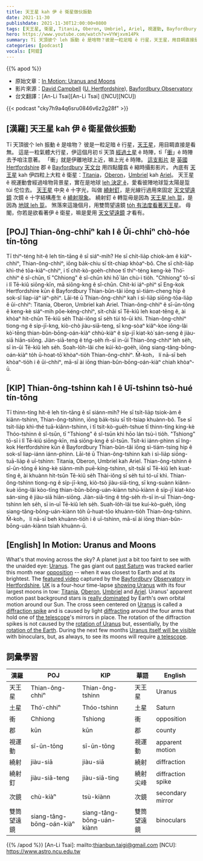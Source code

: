```yaml
---
title: 天王星 kah 伊 ê 衛星做伙振動
date: 2021-11-30
publishdate: 2021-11-30T12:00:00+0800
tags: [天王星, 衛星, Titania, Oberon, Umbriel, Ariel, 視運動, Bayfordbury 天文台, 縮時攝影, 繞射, 次鏡, 繞射釘]
hero: https://www.youtube.com/watch?v=VYWjxvm14Pk
summary: Tī 天頂彼个 leh 振動 ê 是啥物？彼是一粒足暗 ê 行星，天王星，用目睭直接是看無。
categories: [podcast]
vocals: [阿錕]
---
```


{{% apod %}}

- 原始文章：[In Motion: Uranus and Moons](https://apod.nasa.gov/apod/ap211130.html)
- 影片來源：[David Campbell](mailto:d.a.campbell2@herts.ac.uk) ([U. Hertfordshire](https://www.herts.ac.uk/research/centres/car)), [Bayfordbury Observatory](https://www.herts.ac.uk/bayfordbury/bayfordbury-observatory/people-at-bayfordbury)
- 台文翻譯：[An-Li Tsai][An-Li Tsai] ([NCU][NCU])

{{< podcast "cky7h9a4q6sru0846v6z2g28f" >}}

## [漢羅] 天王星 kah 伊 ê 衛星做伙振動
Tī 天頂彼个 leh 振動 ê 是啥物？
彼是一粒足暗 ê 行星，[天王星][Uranus 1]，用目睭直接是看無。
這是一粒氣體大行星，伊這個月初 tī 天頂 [經過土星][past Saturn] ê 時陣，tī「[衝][opposition]」ê 時陣去予咱注意著。
「衝」就是伊離地球上近，嘛上光 ê 時陣。
[這支影片][featured video] 是 [英國][UK] [Hertfordshire][Hertfordshire] 郡 ê [Bayfordbury][Bayfordbury] [天文台][Observatory] 用四點鐘翕 ê 縮時攝影影片。
內底有 [天王星][showing Uranus] kah 伊四粒上大粒 ê 衛星：[Titania][Titania]，[Oberon][Oberon]，[Umbriel][Umbriel] kah [Ariel][Ariel]。
天王星 ê 視運動會經過啥物背景星，實在是地球 [leh 決定 ê][really dominated]，愛看彼陣地球踅太陽是踅 tùi 佗位去。
[天王星][Uranus 2] 中央 ê 十字光，叫做 [繞射釘][diffraction spike]，是光線行過用來固定 [天文望遠鏡][the telescope] 次鏡 ê 十字結構產生 ê [繞射現象][diffracting]。
繞射釘 ê 轉踅毋是因為 [天王星 leh 踅][rotation of Uranus]，是因為 [地球 leh 踅][rotation of the Earth]。
煞落來這幾個月，用雙筒望遠鏡 [to̍h 有法度看著天王星][Uranus itself will be visible]。
毋閣，你若是欲看著伊 ê 衛星，嘛是愛用 [天文望遠鏡][a telescope] 才看有。


## [POJ] Thian-ông-chhiⁿ kah I ê Ūi-chhiⁿ chò-hóe tín-tōng
Tī thiⁿ-téng hit-ê leh tín-tāng ê sī siáⁿ-mih?
He sī chi̍t-lia̍p chiok-àm ê kiâⁿ-chhiⁿ, Thian-ông-chhiⁿ, iōng ba̍k-chiu sī ti̍t-chiap khòaⁿ-bô.
Che sī chi̍t-lia̍p khì-thé tōa-kiâⁿ-chhiⁿ, i tī chit-kò-goe̍h-chhoe tī thiⁿ-téng keng-kè Thó͘-chhiⁿ ê sî-chūn, tī "Chhiong" ê sî-chūn khì hō͘ lán chù-ì tio̍h.
"Chhiong" tō-sī i lî Tē-kiû siōng-kīn, mā siōng-kng ê sî-chūn.
Chit-ki iáⁿ-phìⁿ sī Eng-kok Hertfordshire kūn ê Bayfordbury Thian-bûn-tâi iōng sì-tiám-cheng hip ê sok-sî liap-iáⁿ iáⁿ-phìⁿ.
Lāi-té ū Thian-ông-chhiⁿ kah i sì-lia̍p siōng-tōa-lia̍p ê ūi-chhiⁿ: Titania, Oberon, Umbriel kah Ariel.
Thian-ông-chhiⁿ ê sī-ūn-tōng ē keng-kè siáⁿ-mih pōe-kéng-chhiⁿ, si̍t-chāi sī Tē-kiû leh koat-tēng ê, ài khòaⁿ hit-chūn Tē-kiû se̍h Thài-iông sī se̍h tùi tó-ūi khì.
Thian-ông-chhiⁿ tiong-ng ê si̍p-jī-kng, kiò-chò jiàu-siā-teng, sī kng-sòaⁿ kiâⁿ-kòe iōng-lâi kò͘-tēng thian-bûn-bōng-oán-kiàⁿ chhù-kiàⁿ ê si̍p-jī kiat-kò͘ sán-seng ê jiàu-siā hiān-siōng.
Jiàn-siā-teng ê tńg-se̍h m̄-sī in-ūi Thian-ông-chhiⁿ leh se̍h, sī in-ūi Tē-kiû leh se̍h.
Soah-lo̍h-lâi che kúi-kò-goe̍h, iōng siang-tâng-bōng-oán-kiàⁿ to̍h ū-hoat-tō͘ khòaⁿ-tio̍h Thian-ông-chhiⁿ.
M̄-koh， lí nā-sī beh khòaⁿ-tio̍h i ê ūi-chhiⁿ, mā-sī ài iōng thian-bûn-bōng-oán-kiàⁿ chiah khòaⁿ-ū.

## [KIP]  Thian-ông-tshinn kah I ê Uī-tshinn tsò-hué tín-tōng
Tī thinn-tíng hit-ê leh tín-tāng ê sī siánn-mih?
He sī tsi̍t-lia̍p tsiok-àm ê kiânn-tshinn, Thian-ông-tshinn, iōng ba̍k-tsiu sī ti̍t-tsiap khuànn-bô.
Tse sī tsi̍t-lia̍p khì-thé tuā-kiânn-tshinn, i tī tsit-kò-gue̍h-tshue tī thinn-tíng king-kè Thóo-tshinn ê sî-tsūn, tī "Tshiong" ê sî-tsūn khì hōo lán tsù-ì tio̍h.
"Tshiong" tō-sī i lî Tē-kiû siōng-kīn, mā siōng-kng ê sî-tsūn.
Tsit-ki iánn-phìnn sī Ing-kok Hertfordshire kūn ê Bayfordbury Thian-bûn-tâi iōng sì-tiám-tsing hip ê sok-sî liap-iánn iánn-phìnn.
Lāi-té ū Thian-ông-tshinn kah i sì-lia̍p siōng-tuā-lia̍p ê uī-tshinn: Titania, Oberon, Umbriel kah Ariel.
Thian-ông-tshinn ê sī-ūn-tōng ē king-kè siánn-mih puē-kíng-tshinn, si̍t-tsāi sī Tē-kiû leh kuat-tīng ê, ài khuànn hit-tsūn Tē-kiû se̍h Thài-iông sī se̍h tuì tó-uī khì.
Thian-ông-tshinn tiong-ng ê si̍p-jī-kng, kiò-tsò jiàu-siā-ting, sī kng-suànn kiânn-kuè iōng-lâi kòo-tīng thian-bûn-bōng-uán-kiànn tshù-kiànn ê si̍p-jī kiat-kòo sán-sing ê jiàu-siā hiān-siōng.
Jiàn-siā-ting ê tńg-se̍h m̄-sī in-uī Thian-ông-tshinn leh se̍h, sī in-uī Tē-kiû leh se̍h.
Suah-lo̍h-lâi tse kuí-kò-gue̍h, iōng siang-tâng-bōng-uán-kiànn to̍h ū-huat-tōo khuànn-tio̍h Thian-ông-tshinn.
M̄-koh， lí nā-sī beh khuànn-tio̍h i ê uī-tshinn, mā-sī ài iōng thian-bûn-bōng-uán-kiànn tsiah khuànn-ū.

## [English] In Motion: Uranus and Moons
What's that moving across the sky?
A planet just a bit too faint to see with the unaided eye: [Uranus][Uranus 1].
The gas giant out [past Saturn][past Saturn] was tracked earlier this month near [opposition][opposition] -- when it was closest to Earth and at its brightest.
The [featured video][featured video] captured by the [Bayfordbury][Bayfordbury] [Observatory][Observatory] in [Hertfordshire][Hertfordshire], [UK][UK] is a four-hour time-lapse [showing Uranus][showing Uranus] with its four largest moons in tow: [Titania][Titania], [Oberon][Oberon], [Umbriel][Umbriel] and [Ariel][Ariel].
Uranus' apparent motion past background stars is [really dominated][really dominated] by Earth's own orbital motion around our Sun.
The cross seen centered on [Uranus][Uranus 2] is called a [diffraction spike][diffraction spike] and is caused by light [diffracting][diffracting] around the four arms that hold one of [the telescope][the telescope]'s mirrors in place.
The rotation of the diffraction spikes is not caused by the [rotation of Uranus][rotation of Uranus] but, essentially, by the [rotation of the Earth][rotation of the Earth].
During the next few months [Uranus itself will be visible][Uranus itself will be visible] with binoculars, but, as always, to see its moons will require [a telescope][a telescope].

## 詞彙學習

|漢羅|POJ|KIP|華語|English|
|-|-|-|-|-|
|天王星|Thian-ông-chhiⁿ|Thian-ông-tshinn|天王星|Uranus|
|土星|Thó͘-chhiⁿ|Thóo-tshinn|土星|Saturn|
|衝|Chhiong|Tshiong|衝|opposition|
|郡|kūn|kūn|郡|county|
|視運動|sī-ūn-tōng|sī-ūn-tōng|視運動|apparent motion|
|繞射|jiàu-siā|jiàu-siā|繞射|diffraction|
|繞射釘|jiàu-siā-teng|jiàu-siā-ting|繞射尖峰|diffraction spike|
|次鏡|chù-kiàⁿ|tsù-kiànn|次鏡|secondary mirror|
|雙筒望遠鏡|siang-tâng-bōng-oán-kiàⁿ|siang-tâng-bōng-uán-kiànn|雙筒望遠鏡|binoculars|

{{% /apod %}}
[An-Li Tsai]: mailto:thianbun.taigi@gmail.com
[NCU]: https://www.astro.ncu.edu.tw

[Uranus 1]:https://solarsystem.nasa.gov/planets/uranus/in-depth/
[past Saturn]:https://apod.nasa.gov/apod/ap170911.html
[opposition]:https://blogs.nasa.gov/Watch_the_Skies/wp-content/uploads/sites/193/2020/10/Opposition_Conjunction.jpg
[featured video]:https://twitter.com/BayfordburyObs/status/1456602305881575434
[Bayfordbury]:https://www.herts.ac.uk/bayfordbury/bayfordbury-observatory/visit-bayfordbury-observatory
[Observatory]:https://en.wikipedia.org/wiki/Bayfordbury_Observatory#/media/File:Bayfordbury_campus_(27115264794).jpg
[Hertfordshire]:https://en.wikipedia.org/wiki/Hertfordshire
[UK]:https://en.wikipedia.org/wiki/United_Kingdom
[showing Uranus]:https://pds-rings.seti.org/tools/ephem2_ura.shtml
[Titania]:https://apod.nasa.gov/apod/ap000930.html
[Oberon]:https://solarsystem.nasa.gov/moons/uranus-moons/oberon/in-depth/
[Umbriel]:https://en.wikipedia.org/wiki/Umbriel_(moon)
[Ariel]:https://solarsystem.nasa.gov/moons/uranus-moons/ariel/in-depth/
[really dominated]:https://apod.nasa.gov/apod/ap201212.html
[Uranus 2]:https://youtu.be/m4NXbFOiOGk
[diffraction spike]:https://en.wikipedia.org/wiki/Diffraction_spike
[diffracting]:http://ww2010.atmos.uiuc.edu/(Gh)/guides/mtr/opt/mch/diff.rxml
[the telescope]:https://www.flickr.com/photos/bayfordburyobs/51674803383
[rotation of Uranus]:https://youtu.be/H7sJvvKagiA
[rotation of the Earth]:https://apod.nasa.gov/apod/ap200701.html
[Uranus itself will be visible]:https://earthsky.org/astronomy-essentials/uranus-at-opposition-closest-brightest-best/
[a telescope]:https://1funny.com/wp-content/uploads/2010/12/dog-telescope.jpg
